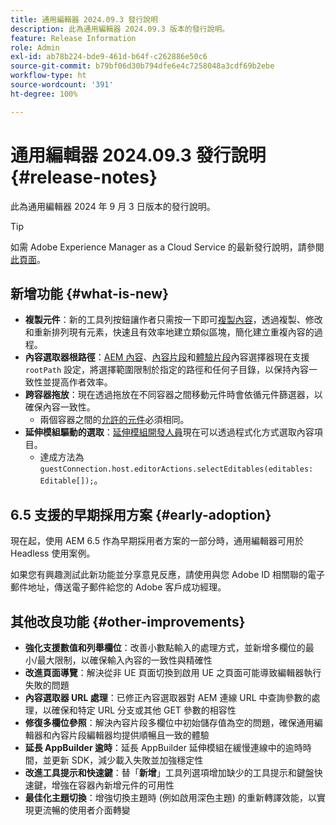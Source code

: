 ```yaml
---
title: 通用編輯器 2024.09.3 發行說明
description: 此為通用編輯器 2024.09.3 版本的發行說明。
feature: Release Information
role: Admin
exl-id: ab78b224-bde9-461d-b64f-c262886e50c6
source-git-commit: b79bf06d30b794dfe6e4c7258048a3cdf69b2ebe
workflow-type: ht
source-wordcount: '391'
ht-degree: 100%

---
```


# 通用編輯器 2024.09.3 發行說明 {#release-notes}

此為通用編輯器 2024 年 9 月 3 日版本的發行說明。

>[!TIP]
>
>如需 Adobe Experience Manager as a Cloud Service 的最新發行說明，請參閱[此頁面](/help/release-notes/release-notes-cloud/release-notes-current.md)。

## 新增功能 {#what-is-new}

* **複製元件**：新的工具列按鈕讓作者只需按一下即可[複製內容](/help/sites-cloud/authoring/universal-editor/authoring.md#duplicating-components)，透過複製、修改和重新排列現有元素，快速且有效率地建立類似區塊，簡化建立重複內容的過程。
* **內容選取器根路徑**：[AEM 內容](/help/implementing/universal-editor/field-types.md#aem-content)、[內容片段](/help/implementing/universal-editor/field-types.md#content-fragment)和[體驗片段](/help/implementing/universal-editor/field-types.md#experience-fragment)內容選擇器現在支援 `rootPath` 設定，將選擇範圍限制於指定的路徑和任何子目錄，以保持內容一致性並提高作者效率。
* **跨容器拖放**：現在透過拖放在不同容器之間移動元件時會依循元件篩選器，以確保內容一致性。
   * 兩個容器之間的[允許的元件](/help/implementing/universal-editor/filtering.md)必須相同。
* **延伸模組驅動的選取**：[延伸模組開發人員](/help/implementing/universal-editor/extending.md)現在可以透過程式化方式選取內容項目。
   * 達成方法為 `guestConnection.host.editorActions.selectEditables(editables: Editable[]);`。

## 6.5 支援的早期採用方案 {#early-adoption}

現在起，使用 AEM 6.5 作為早期採用者方案的一部分時，通用編輯器可用於 Headless 使用案例。

如果您有興趣測試此新功能並分享意見反應，請使用與您 Adobe ID 相關聯的電子郵件地址，傳送電子郵件給您的 Adobe 客戶成功經理。

## 其他改良功能 {#other-improvements}

* **強化支援數值和列舉欄位**：改善小數點輸入的處理方式，並新增多欄位的最小/最大限制，以確保輸入內容的一致性與精確性
* **改進頁面導覽**：解決從非 UE 頁面切換到啟用 UE 之頁面可能導致編輯器執行失敗的問題
* **內容選取器 URL 處理**：已修正內容選取器對 AEM 連線 URL 中查詢參數的處理，以確保和特定 URL 分支或其他 GET 參數的相容性
* **修復多欄位參照**：解決內容片段多欄位中初始儲存值為空的問題，確保通用編輯器和內容片段編輯器均提供順暢且一致的體驗
* **延長 AppBuilder 逾時**：延長 AppBuilder 延伸模組在緩慢連線中的逾時時間，並更新 SDK，減少載入失敗並加強穩定性
* **改進工具提示和快速鍵**：替「**新增**」工具列選項增加缺少的工具提示和鍵盤快速鍵，增強在容器內新增元件的可用性
* **最佳化主題切換**：增強切換主題時 (例如啟用深色主題) 的重新轉譯效能，以實現更流暢的使用者介面轉變
